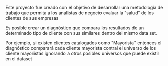 Este proyecto fue creado con el objetivo de desarrollar una metodología de trabajo que permita a los analistas de negocio evaluar la "salud" de los clientes de sus empresas

Es posible crear un diagnóstico que compara los resultados de un determinado tipo de cliente con sus similares dentro del mismo data set. 

Por ejemplo, si existen clientes catalogados como "Mayorista" entonces el diagnóstico comparará cada cliente mayorista contral el universo de los cliente mayoristas ignorando a otros posibles universos que puede existir en el dataset